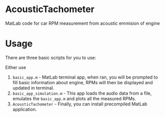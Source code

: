 # AcousticTachometer
MatLab code for car RPM measurement from acoustic emmision of engine

# Usage
There are three basic scripts for you to use:

Either use 
1. `basic_app.m` - MatLab terminal app, when ran, you will be prompted to fill basic information about engine, RPMs will then be displayed and updated in terminal.
2. `basic_app_simulation.m` - This app loads the audio data from a file, emulates the `basic_app.m` and plots all the measured RPMs.
3. `AcousticTachometer` - Finally, you can install precompiled MatLab application.